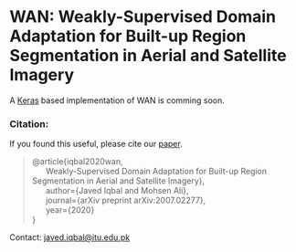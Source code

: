 # WAN: Weakly-Supervised Domain Adaptation for Built-up Region Segmentation in Aerial and Satellite Imagery

A [Keras](https://keras.io//)  based implementation of WAN is comming soon.


### Citation:
If you found this useful, please cite our [paper](https://arxiv.org/abs/2007.02277). 

>@article{iqbal2020wan,  
>&nbsp; &nbsp; &nbsp;    Weakly-Supervised Domain Adaptation for Built-up Region Segmentation in Aerial and Satellite Imagery},  
>&nbsp; &nbsp; &nbsp;     author={Javed Iqbal and Mohsen Ali},  
>&nbsp; &nbsp; &nbsp;     journal={arXiv preprint arXiv:2007.02277},  
>&nbsp; &nbsp; &nbsp;     year={2020}  
>}


Contact: javed.iqbal@itu.edu.pk
